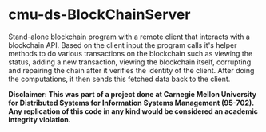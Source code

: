 # cmu-ds-BlockChainServer

Stand-alone blockchain program with a remote client that interacts with a blockchain API. Based on the client input the program calls it's helper methods to do various transactions on the blockchain such as viewing the status, adding a new transaction, viewing the blockchain itself, corrupting and repairing the chain after it verifies the identity of the client. After doing the computations, it then sends this fetched data back to the client.

**Disclaimer: This was part of a project done at Carnegie Mellon University for Distributed Systems for Information Systems Management (95-702). Any replication of this code in any kind would be considered an academic integrity violation.**
